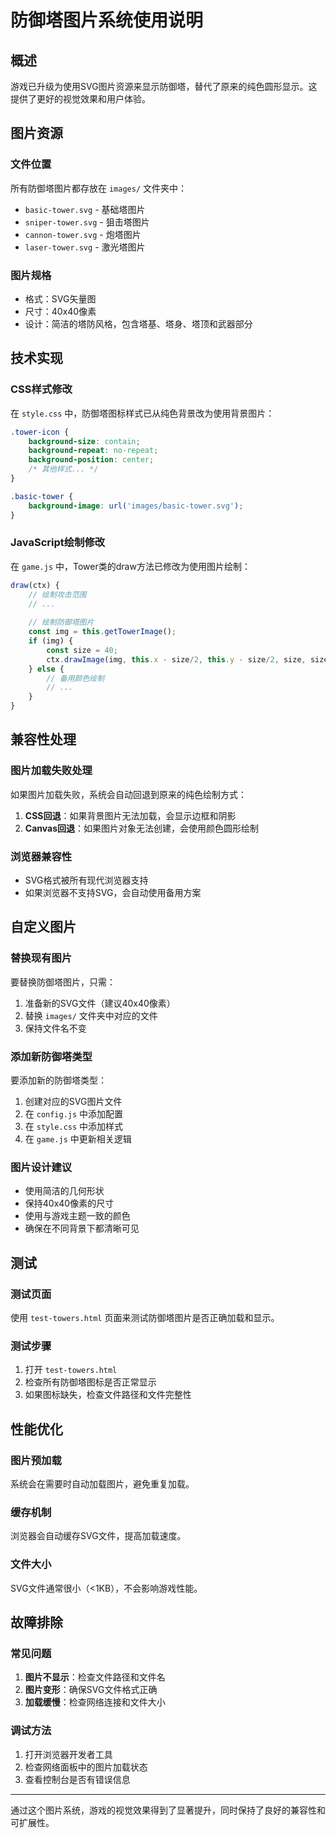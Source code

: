 # 防御塔图片系统使用说明

## 概述

游戏已升级为使用SVG图片资源来显示防御塔，替代了原来的纯色圆形显示。这提供了更好的视觉效果和用户体验。

## 图片资源

### 文件位置
所有防御塔图片都存放在 `images/` 文件夹中：
- `basic-tower.svg` - 基础塔图片
- `sniper-tower.svg` - 狙击塔图片  
- `cannon-tower.svg` - 炮塔图片
- `laser-tower.svg` - 激光塔图片

### 图片规格
- 格式：SVG矢量图
- 尺寸：40x40像素
- 设计：简洁的塔防风格，包含塔基、塔身、塔顶和武器部分

## 技术实现

### CSS样式修改
在 `style.css` 中，防御塔图标样式已从纯色背景改为使用背景图片：

```css
.tower-icon {
    background-size: contain;
    background-repeat: no-repeat;
    background-position: center;
    /* 其他样式... */
}

.basic-tower {
    background-image: url('images/basic-tower.svg');
}
```

### JavaScript绘制修改
在 `game.js` 中，Tower类的draw方法已修改为使用图片绘制：

```javascript
draw(ctx) {
    // 绘制攻击范围
    // ...
    
    // 绘制防御塔图片
    const img = this.getTowerImage();
    if (img) {
        const size = 40;
        ctx.drawImage(img, this.x - size/2, this.y - size/2, size, size);
    } else {
        // 备用颜色绘制
        // ...
    }
}
```

## 兼容性处理

### 图片加载失败处理
如果图片加载失败，系统会自动回退到原来的纯色绘制方式：

1. **CSS回退**：如果背景图片无法加载，会显示边框和阴影
2. **Canvas回退**：如果图片对象无法创建，会使用颜色圆形绘制

### 浏览器兼容性
- SVG格式被所有现代浏览器支持
- 如果浏览器不支持SVG，会自动使用备用方案

## 自定义图片

### 替换现有图片
要替换防御塔图片，只需：
1. 准备新的SVG文件（建议40x40像素）
2. 替换 `images/` 文件夹中对应的文件
3. 保持文件名不变

### 添加新防御塔类型
要添加新的防御塔类型：
1. 创建对应的SVG图片文件
2. 在 `config.js` 中添加配置
3. 在 `style.css` 中添加样式
4. 在 `game.js` 中更新相关逻辑

### 图片设计建议
- 使用简洁的几何形状
- 保持40x40像素的尺寸
- 使用与游戏主题一致的颜色
- 确保在不同背景下都清晰可见

## 测试

### 测试页面
使用 `test-towers.html` 页面来测试防御塔图片是否正确加载和显示。

### 测试步骤
1. 打开 `test-towers.html`
2. 检查所有防御塔图标是否正常显示
3. 如果图标缺失，检查文件路径和文件完整性

## 性能优化

### 图片预加载
系统会在需要时自动加载图片，避免重复加载。

### 缓存机制
浏览器会自动缓存SVG文件，提高加载速度。

### 文件大小
SVG文件通常很小（<1KB），不会影响游戏性能。

## 故障排除

### 常见问题
1. **图片不显示**：检查文件路径和文件名
2. **图片变形**：确保SVG文件格式正确
3. **加载缓慢**：检查网络连接和文件大小

### 调试方法
1. 打开浏览器开发者工具
2. 检查网络面板中的图片加载状态
3. 查看控制台是否有错误信息

---

通过这个图片系统，游戏的视觉效果得到了显著提升，同时保持了良好的兼容性和可扩展性。
